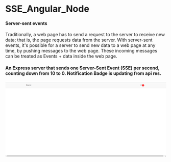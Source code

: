 # SSE_Angular_Node

<h4>Server-sent events</h4>
<p>Traditionally, a web page has to send a request to the server to receive new data; that is, the page requests data from the server. With server-sent events, it's possible for a server to send new data to a web page at any time, by pushing messages to the web page. These incoming messages can be treated as Events + data inside the web page.</p>

<h4>An Express server that sends one Server-Sent Event (SSE) per second, counting down from 10 to 0. Notification Badge is updating from api res.</h4>

<img src="https://raw.githubusercontent.com/priyya0208/SSE_Angular_Node/main/sse_angular/src/assets/Screenshot%202023-02-18%20223600.png" />
